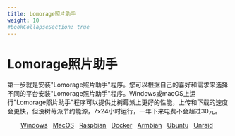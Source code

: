 ```yaml
---
title: Lomorage照片助手
weight: 10
#bookCollapseSection: true
---
```


# Lomorage照片助手

第一步就是安装"Lomorage照片助手"程序。您可以根据自己的喜好和需求来选择不同的平台安装"Lomorage照片助手"程序。Windows或macOS上运行"Lomorage照片助手"程序可以提供比树莓派上更好的性能，上传和下载的速度会更快，但没树莓派节约能源，7x24小时运行，一年下来电费不会超过30元。

<p align="center">
<a href="/zh/docs/Installation/lomorage-service/installation-win/" title="Windows上安装Lomorage照片助手" class="badge windows">Windows</a>
&nbsp;
<a href="/zh/docs/Installation/lomorage-service/installation-osx/" title="MacOS上安装Lomorage照片助手" class="badge osx">MacOS</a>
&nbsp;
<a href="/zh/docs/Installation/lomorage-service/installation-raspbian/" title="树莓派上安装Lomorage照片助手" class="badge raspberrypi">Raspbian</a>
&nbsp;
<a href="/zh/docs/Installation/lomorage-service/installation-docker/" title="Docker上安装Lomorage照片助手" class="badge docker">Docker</a>
&nbsp;
<a href="/zh/docs/Installation/lomorage-service/installation-armbian/" title="Armbian上安装Lomorage照片助手" class="badge armbian">Armbian</a>
&nbsp;
<a href="/zh/docs/Installation/lomorage-service/installation-ubuntu/" title="Ubuntu上安装Lomorage照片助手" class="badge ubuntu">Ubuntu</a>
&nbsp;
<a href="/zh/docs/Installation/lomorage-service/installation-unraid/" title="Unraid上安装Lomorage照片助手" class="badge unraid">Unraid</a>
&nbsp;

<!--
<a href="/zh/docs/Installation/lomorage-service/installation-openwrt/" title="OpenWRT上安装Lomorage照片助手" class="badge openwrt">Openwrt</a>
-->

</p>

